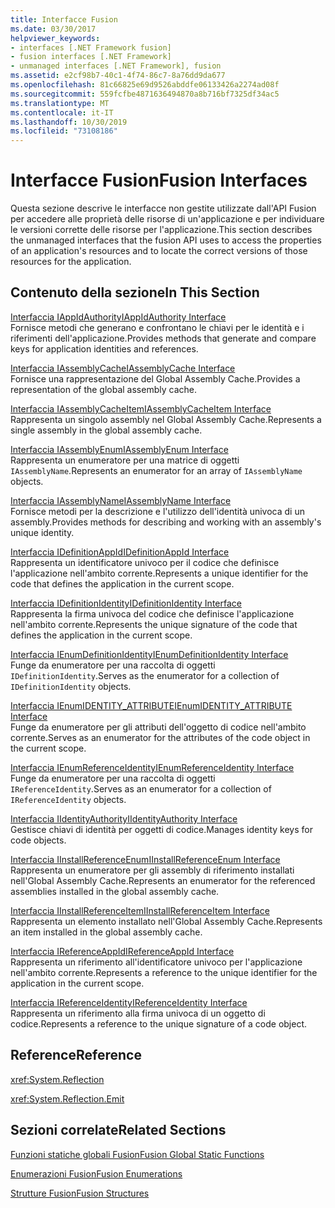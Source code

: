 ```yaml
---
title: Interfacce Fusion
ms.date: 03/30/2017
helpviewer_keywords:
- interfaces [.NET Framework fusion]
- fusion interfaces [.NET Framework]
- unmanaged interfaces [.NET Framework], fusion
ms.assetid: e2cf98b7-40c1-4f74-86c7-8a76dd9da677
ms.openlocfilehash: 81c66825e69d9526abddfe06133426a2274ad08f
ms.sourcegitcommit: 559fcfbe4871636494870a8b716bf7325df34ac5
ms.translationtype: MT
ms.contentlocale: it-IT
ms.lasthandoff: 10/30/2019
ms.locfileid: "73108186"
---
```

# <a name="fusion-interfaces"></a><span data-ttu-id="a2e8d-102">Interfacce Fusion</span><span class="sxs-lookup"><span data-stu-id="a2e8d-102">Fusion Interfaces</span></span>
<span data-ttu-id="a2e8d-103">Questa sezione descrive le interfacce non gestite utilizzate dall'API Fusion per accedere alle proprietà delle risorse di un'applicazione e per individuare le versioni corrette delle risorse per l'applicazione.</span><span class="sxs-lookup"><span data-stu-id="a2e8d-103">This section describes the unmanaged interfaces that the fusion API uses to access the properties of an application's resources and to locate the correct versions of those resources for the application.</span></span>  
  
## <a name="in-this-section"></a><span data-ttu-id="a2e8d-104">Contenuto della sezione</span><span class="sxs-lookup"><span data-stu-id="a2e8d-104">In This Section</span></span>  
 [<span data-ttu-id="a2e8d-105">Interfaccia IAppIdAuthority</span><span class="sxs-lookup"><span data-stu-id="a2e8d-105">IAppIdAuthority Interface</span></span>](iappidauthority-interface.md)  
 <span data-ttu-id="a2e8d-106">Fornisce metodi che generano e confrontano le chiavi per le identità e i riferimenti dell'applicazione.</span><span class="sxs-lookup"><span data-stu-id="a2e8d-106">Provides methods that generate and compare keys for application identities and references.</span></span>  
  
 [<span data-ttu-id="a2e8d-107">Interfaccia IAssemblyCache</span><span class="sxs-lookup"><span data-stu-id="a2e8d-107">IAssemblyCache Interface</span></span>](iassemblycache-interface.md)  
 <span data-ttu-id="a2e8d-108">Fornisce una rappresentazione del Global Assembly Cache.</span><span class="sxs-lookup"><span data-stu-id="a2e8d-108">Provides a representation of the global assembly cache.</span></span>  
  
 [<span data-ttu-id="a2e8d-109">Interfaccia IAssemblyCacheItem</span><span class="sxs-lookup"><span data-stu-id="a2e8d-109">IAssemblyCacheItem Interface</span></span>](iassemblycacheitem-interface.md)  
 <span data-ttu-id="a2e8d-110">Rappresenta un singolo assembly nel Global Assembly Cache.</span><span class="sxs-lookup"><span data-stu-id="a2e8d-110">Represents a single assembly in the global assembly cache.</span></span>  
  
 [<span data-ttu-id="a2e8d-111">Interfaccia IAssemblyEnum</span><span class="sxs-lookup"><span data-stu-id="a2e8d-111">IAssemblyEnum Interface</span></span>](iassemblyenum-interface.md)  
 <span data-ttu-id="a2e8d-112">Rappresenta un enumeratore per una matrice di oggetti `IAssemblyName`.</span><span class="sxs-lookup"><span data-stu-id="a2e8d-112">Represents an enumerator for an array of `IAssemblyName` objects.</span></span>  
  
 [<span data-ttu-id="a2e8d-113">Interfaccia IAssemblyName</span><span class="sxs-lookup"><span data-stu-id="a2e8d-113">IAssemblyName Interface</span></span>](iassemblyname-interface.md)  
 <span data-ttu-id="a2e8d-114">Fornisce metodi per la descrizione e l'utilizzo dell'identità univoca di un assembly.</span><span class="sxs-lookup"><span data-stu-id="a2e8d-114">Provides methods for describing and working with an assembly's unique identity.</span></span>  
  
 [<span data-ttu-id="a2e8d-115">Interfaccia IDefinitionAppId</span><span class="sxs-lookup"><span data-stu-id="a2e8d-115">IDefinitionAppId Interface</span></span>](idefinitionappid-interface.md)  
 <span data-ttu-id="a2e8d-116">Rappresenta un identificatore univoco per il codice che definisce l'applicazione nell'ambito corrente.</span><span class="sxs-lookup"><span data-stu-id="a2e8d-116">Represents a unique identifier for the code that defines the application in the current scope.</span></span>  
  
 [<span data-ttu-id="a2e8d-117">Interfaccia IDefinitionIdentity</span><span class="sxs-lookup"><span data-stu-id="a2e8d-117">IDefinitionIdentity Interface</span></span>](idefinitionidentity-interface.md)  
 <span data-ttu-id="a2e8d-118">Rappresenta la firma univoca del codice che definisce l'applicazione nell'ambito corrente.</span><span class="sxs-lookup"><span data-stu-id="a2e8d-118">Represents the unique signature of the code that defines the application in the current scope.</span></span>  
  
 [<span data-ttu-id="a2e8d-119">Interfaccia IEnumDefinitionIdentity</span><span class="sxs-lookup"><span data-stu-id="a2e8d-119">IEnumDefinitionIdentity Interface</span></span>](ienumdefinitionidentity-interface.md)  
 <span data-ttu-id="a2e8d-120">Funge da enumeratore per una raccolta di oggetti `IDefinitionIdentity`.</span><span class="sxs-lookup"><span data-stu-id="a2e8d-120">Serves as the enumerator for a collection of `IDefinitionIdentity` objects.</span></span>  
  
 [<span data-ttu-id="a2e8d-121">Interfaccia IEnumIDENTITY_ATTRIBUTE</span><span class="sxs-lookup"><span data-stu-id="a2e8d-121">IEnumIDENTITY_ATTRIBUTE Interface</span></span>](ienumidentity-attribute-interface.md)  
 <span data-ttu-id="a2e8d-122">Funge da enumeratore per gli attributi dell'oggetto di codice nell'ambito corrente.</span><span class="sxs-lookup"><span data-stu-id="a2e8d-122">Serves as an enumerator for the attributes of the code object in the current scope.</span></span>  
  
 [<span data-ttu-id="a2e8d-123">Interfaccia IEnumReferenceIdentity</span><span class="sxs-lookup"><span data-stu-id="a2e8d-123">IEnumReferenceIdentity Interface</span></span>](ienumreferenceidentity-interface.md)  
 <span data-ttu-id="a2e8d-124">Funge da enumeratore per una raccolta di oggetti `IReferenceIdentity`.</span><span class="sxs-lookup"><span data-stu-id="a2e8d-124">Serves as an enumerator for a collection of `IReferenceIdentity` objects.</span></span>  
  
 [<span data-ttu-id="a2e8d-125">Interfaccia IIdentityAuthority</span><span class="sxs-lookup"><span data-stu-id="a2e8d-125">IIdentityAuthority Interface</span></span>](iidentityauthority-interface.md)  
 <span data-ttu-id="a2e8d-126">Gestisce chiavi di identità per oggetti di codice.</span><span class="sxs-lookup"><span data-stu-id="a2e8d-126">Manages identity keys for code objects.</span></span>  
  
 [<span data-ttu-id="a2e8d-127">Interfaccia IInstallReferenceEnum</span><span class="sxs-lookup"><span data-stu-id="a2e8d-127">IInstallReferenceEnum Interface</span></span>](iinstallreferenceenum-interface.md)  
 <span data-ttu-id="a2e8d-128">Rappresenta un enumeratore per gli assembly di riferimento installati nell'Global Assembly Cache.</span><span class="sxs-lookup"><span data-stu-id="a2e8d-128">Represents an enumerator for the referenced assemblies installed in the global assembly cache.</span></span>  
  
 [<span data-ttu-id="a2e8d-129">Interfaccia IInstallReferenceItem</span><span class="sxs-lookup"><span data-stu-id="a2e8d-129">IInstallReferenceItem Interface</span></span>](iinstallreferenceitem-interface.md)  
 <span data-ttu-id="a2e8d-130">Rappresenta un elemento installato nell'Global Assembly Cache.</span><span class="sxs-lookup"><span data-stu-id="a2e8d-130">Represents an item installed in the global assembly cache.</span></span>  
  
 [<span data-ttu-id="a2e8d-131">Interfaccia IReferenceAppId</span><span class="sxs-lookup"><span data-stu-id="a2e8d-131">IReferenceAppId Interface</span></span>](ireferenceappid-interface.md)  
 <span data-ttu-id="a2e8d-132">Rappresenta un riferimento all'identificatore univoco per l'applicazione nell'ambito corrente.</span><span class="sxs-lookup"><span data-stu-id="a2e8d-132">Represents a reference to the unique identifier for the application in the current scope.</span></span>  
  
 [<span data-ttu-id="a2e8d-133">Interfaccia IReferenceIdentity</span><span class="sxs-lookup"><span data-stu-id="a2e8d-133">IReferenceIdentity Interface</span></span>](ireferenceidentity-interface.md)  
 <span data-ttu-id="a2e8d-134">Rappresenta un riferimento alla firma univoca di un oggetto di codice.</span><span class="sxs-lookup"><span data-stu-id="a2e8d-134">Represents a reference to the unique signature of a code object.</span></span>  
  
## <a name="reference"></a><span data-ttu-id="a2e8d-135">Reference</span><span class="sxs-lookup"><span data-stu-id="a2e8d-135">Reference</span></span>  
 <xref:System.Reflection>  
  
 <xref:System.Reflection.Emit>  
  
## <a name="related-sections"></a><span data-ttu-id="a2e8d-136">Sezioni correlate</span><span class="sxs-lookup"><span data-stu-id="a2e8d-136">Related Sections</span></span>  
 [<span data-ttu-id="a2e8d-137">Funzioni statiche globali Fusion</span><span class="sxs-lookup"><span data-stu-id="a2e8d-137">Fusion Global Static Functions</span></span>](fusion-global-static-functions.md)  
  
 [<span data-ttu-id="a2e8d-138">Enumerazioni Fusion</span><span class="sxs-lookup"><span data-stu-id="a2e8d-138">Fusion Enumerations</span></span>](fusion-enumerations.md)  
  
 [<span data-ttu-id="a2e8d-139">Strutture Fusion</span><span class="sxs-lookup"><span data-stu-id="a2e8d-139">Fusion Structures</span></span>](fusion-structures.md)
